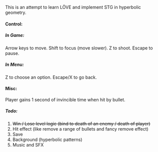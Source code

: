 This is an attempt to learn LÖVE and implement STG in hyperbolic geometry.

#### Control:
##### In Game:
Arrow keys to move.
Shift to focus (move slower).
Z to shoot.
Escape to pause.
##### In Menu:
Z to choose an option.
Escape/X to go back.

#### Misc:
Player gains 1 second of invincible time when hit by bullet.

##### Todo:
1. ~~Win / Lose level logic (bind to death of an enemy / death of player)~~
2. Hit effect (like remove a range of bullets and fancy remove effect)
3. Save
4. Background (hyperbolic patterns)
5. Music and SFX 